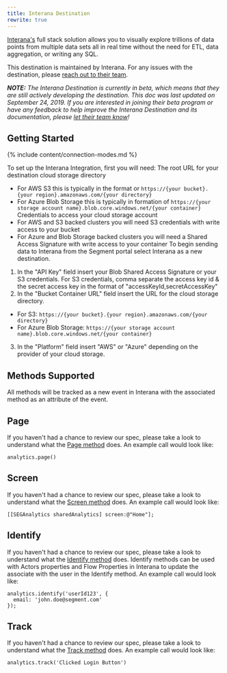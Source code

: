 ```yaml
---
title: Interana Destination
rewrite: true
---
```

[Interana's](https://www.interana.com/segment/?utm_source=segmentio&utm_medium=docs&utm_campaign=partners) full stack solution allows you to visually explore trillions of data points from multiple data sets all in real time without the need for ETL, data aggregation, or writing any SQL.

This destination is maintained by Interana. For any issues with the destination, please [reach out to their team](mailto:support@interana.com).

_**NOTE:** The Interana Destination is currently in beta, which means that they are still actively developing the destination. This doc was last updated on September 24, 2019. If you are interested in joining their beta program or have any feedback to help improve the Interana Destination and its documentation, please [let  their team know](mailto:support@interana.com)!_

## Getting Started

{% include content/connection-modes.md %}

To set up the Interana Integration, first you will need:
The root URL for your destination cloud storage directory
* For AWS S3 this is typically in the format or ``https://{your bucket}.{your region}.amazonaws.com/{your directory}``
* For Azure Blob Storage this is typically in formation of ``https://{your storage account name}.blob.core.windows.net/{your container}``
Credentials to access your cloud storage account
* For AWS and S3 backed clusters you will need S3 credentials with write access to your bucket
* For Azure and Blob Storage backed clusters you will need a Shared Access Signature with write access to your container
To begin sending data to Interana from the Segment portal select Interana as a new destination.
1. In the "API Key" field insert your Blob Shared Access Signature or your S3 credentials.  For S3 credentials, comma separate the access key id & the secret access key in the format of "accessKeyId,secretAccessKey"
2. In the "Bucket Container URL" field insert the URL for the cloud storage directory.
* For S3: ``https://{your bucket}.{your region}.amazonaws.com/{your directory}``
* For Azure Blob Storage: ``https://{your storage account name}.blob.core.windows.net/{your container}``
3. In the "Platform" field insert "AWS" or "Azure" depending on the provider of your cloud storage.


## Methods Supported
All methods will be tracked as a new event in Interana with the associated method as an attribute of the event.

## Page

If you haven't had a chance to review our spec, please take a look to understand what the [Page method](https://segment.com/docs/connections/spec/page/) does. An example call would look like:

```
analytics.page()
```

## Screen

If you haven't had a chance to review our spec, please take a look to understand what the [Screen method](https://segment.com/docs/connections/spec/screen/) does. An example call would look like:

```
[[SEGAnalytics sharedAnalytics] screen:@"Home"];
```

## Identify

If you haven't had a chance to review our spec, please take a look to understand what the [Identify method](https://segment.com/docs/connections/spec/identify/) does. Identify methods can be used with Actors properties and Flow Properties in Interana to update the associate with the user in the Identify method. An example call would look like:

```
analytics.identify('userId123', {
  email: 'john.doe@segment.com'
});
```

## Track

If you haven't had a chance to review our spec, please take a look to understand what the [Track method](https://segment.com/docs/connections/spec/track/) does. An example call would look like:

```
analytics.track('Clicked Login Button')
```
